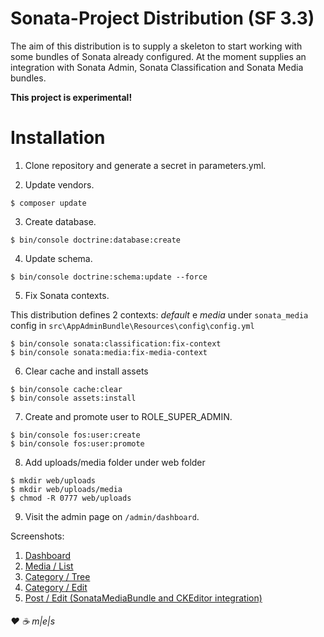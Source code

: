 Sonata-Project Distribution (SF 3.3)
====================================

The aim of this distribution is to supply a skeleton to start working with some bundles
of Sonata already configured.
At the moment supplies an integration with Sonata Admin, Sonata Classification and
Sonata Media bundles.

**This project is experimental!**

Installation
============

1. Clone repository and generate a secret in parameters.yml.

2. Update vendors.
```
$ composer update
```

3. Create database.
```
$ bin/console doctrine:database:create
```

4. Update schema.
```
$ bin/console doctrine:schema:update --force
```

5. Fix Sonata contexts.

This distribution defines 2 contexts: _default_ e _media_ under `sonata_media` config
in `src\AppAdminBundle\Resources\config\config.yml`
```
$ bin/console sonata:classification:fix-context
$ bin/console sonata:media:fix-media-context
```

6. Clear cache and install assets
```
$ bin/console cache:clear
$ bin/console assets:install
```

7. Create and promote user to ROLE_SUPER_ADMIN.
```
$ bin/console fos:user:create
$ bin/console fos:user:promote
```

8. Add uploads/media folder under web folder
```
$ mkdir web/uploads
$ mkdir web/uploads/media
$ chmod -R 0777 web/uploads
```

9. Visit the admin page on `/admin/dashboard`.

Screenshots:

1. [Dashboard][1]
2. [Media / List][2]
3. [Category / Tree][3]
4. [Category / Edit][4]
5. [Post / Edit (SonataMediaBundle and CKEditor integration)][5]


###### ♥ ☕ m|e|s

[1]: http://www.multimediaexperiencestudio.it/github/sonata-distribution/screen_01.png
[2]: http://www.multimediaexperiencestudio.it/github/sonata-distribution/screen_02.png
[3]: http://www.multimediaexperiencestudio.it/github/sonata-distribution/screen_03.png
[4]: http://www.multimediaexperiencestudio.it/github/sonata-distribution/screen_04.png
[5]: http://www.multimediaexperiencestudio.it/github/sonata-distribution/screen_05.png
